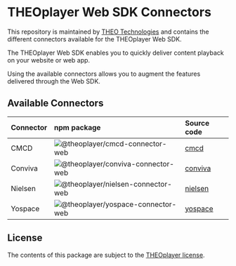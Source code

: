 # THEOplayer Web SDK Connectors

This repository is maintained by [THEO Technologies](https://www.theoplayer.com/) and contains the different connectors
available for the THEOplayer Web SDK.

The THEOplayer Web SDK enables you to quickly deliver content playback on your website or web app.

Using the available connectors allows you to augment the features delivered through the Web SDK.

## Available Connectors

| Connector | npm package                                                                                                                                          | Source code                                                               |
|:----------|:-----------------------------------------------------------------------------------------------------------------------------------------------------|:--------------------------------------------------------------------------|
| CMCD      | ![@theoplayer/cmcd-connector-web](https://img.shields.io/npm/v/%40theoplayer%2Fcmcd-connector-web?label=%40theoplayer%2Fcmcd-connector-web)          | [cmcd](https://github.com/THEOplayer/web-connectors/tree/main/cmcd)       |
| Conviva   | ![@theoplayer/conviva-connector-web](https://img.shields.io/npm/v/%40theoplayer%2Fconviva-connector-web?label=%40theoplayer%2Fconviva-connector-web) | [conviva](https://github.com/THEOplayer/web-connectors/tree/main/conviva) |
| Nielsen   | ![@theoplayer/nielsen-connector-web](https://img.shields.io/npm/v/%40theoplayer%2Fnielsen-connector-web?label=%40theoplayer%2Fnielsen-connector-web) | [nielsen](https://github.com/THEOplayer/web-connectors/tree/main/nielsen) |
| Yospace   | ![@theoplayer/yospace-connector-web](https://img.shields.io/npm/v/%40theoplayer%2Fyospace-connector-web?label=%40theoplayer%2Fyospace-connector-web) | [yospace](https://github.com/THEOplayer/web-connectors/tree/main/yospace) |

## License

The contents of this package are subject to the [THEOplayer license](https://www.theoplayer.com/terms).
